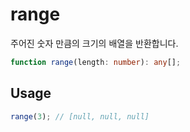 # range

주어진 숫자 만큼의 크기의 배열을 반환합니다.

```ts
function range(length: number): any[];
```

## Usage

```ts
range(3); // [null, null, null]
```
